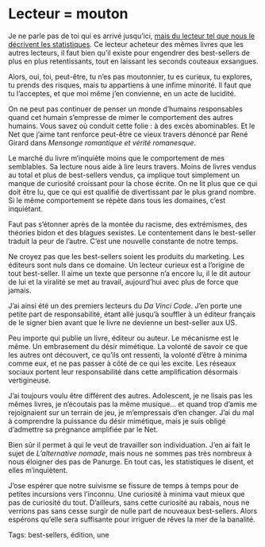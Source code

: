 # Lecteur = mouton

Je ne parle pas de toi qui es arrivé jusqu’ici, [mais du lecteur tel que nous le décrivent les statistiques](/2014/02/20/la-desintegration-du-marche-du-livre/). Ce lecteur acheteur des mêmes livres que les autres lecteurs, il faut bien qu’il existe pour engendrer des best-sellers de plus en plus retentissants, tout en laissant les seconds couteaux exsangues.

Alors, oui, toi, peut-être, tu n’es pas moutonnier, tu es curieux, tu explores, tu prends des risques, mais tu appartiens à une infime minorité. Il faut que tu l’acceptes, et que moi même j’en convienne, en un acte de lucidité.

On ne peut pas continuer de penser un monde d’humains responsables quand cet humain s’empresse de mimer le comportement des autres humains. Vous savez où conduit cette folie : à des excès abominables. Et le Net que j’aime tant renforce peut-être ce vieux travers dénoncé par René Girard dans *Mensonge romantique et vérité romanesque*.

Le marché du livre m’inquiète moins que le comportement de mes semblables. Sa lecture nous aide à lire leurs travers. Moins de livres vendus au total et plus de best-sellers vendus, ça implique tout simplement un manque de curiosité croissant pour la chose écrite. On ne lit plus que ce qui doit être lu, que ce qui est qualifié de divertissant par le plus grand nombre. Si le même comportement se répète dans tous les domaines, c’est inquiétant.

Faut pas s’étonner après de la montée du racisme, des extrémismes, des théories bidon et des blagues sexistes. Le contentement dans le best-seller traduit la peur de l’autre. C’est une nouvelle constante de notre temps.

Ne croyez pas que les best-sellers soient les produits du marketing. Les éditeurs sont nuls dans ce domaine. Un lecteur curieux est a l’origine de tout best-seller. Il aime un texte que personne n’a encore lu, il le dit autour de lui et la viralité se met au travail, aujourd’hui avec plus de force que jamais.

J’ai ainsi été un des premiers lecteurs du *Da Vinci Code*. J’en porte une petite part de responsabilité, étant allé jusqu’à souffler à un éditeur français de le signer bien avant que le livre ne devienne un best-seller aux US.

Peu importe qui publie un livre, éditeur ou auteur. Le mécanisme est le même. Un embrasement du désir mimétique. La volonté de savoir ce que les autres ont découvert, ce qu’ils ont ressenti, la volonté d’être à minima comme eux, et ne pas passer à côté de ce qui les excite. Les réseaux sociaux portent leur responsabilité dans cette amplification désormais vertigineuse.

J’ai toujours voulu être différent des autres. Adolescent, je ne lisais pas les mêmes livres, je n’écoutais pas la même musique… et quand trop d’amis me rejoignaient sur un terrain de jeu, je m’empressais d’en changer. J’ai du mal à comprendre la puissance du désir mimétique, mais je suis obligé d’admettre sa prégnance amplifiée par le Net.

Bien sûr il permet à qui le veut de travailler son individuation. J’en ai fait le sujet de *L’alternative nomade*, mais nous ne sommes pas très nombreux à nous éloigner des pas de Panurge. En tout cas, les statistiques le disent, et elles m’inquiètent.

J’ose espérer que notre suivisme se fissure de temps à temps pour de petites incursions vers l’inconnu. Une curiosité à minima vaut mieux que pas de curiosité du tout. D’ailleurs, sans cette curiosité au rabais, nous ne verrions pas sans cesse surgir de nulle part de nouveaux best-sellers. Alors espérons qu’elle sera suffisante pour irriguer de rêves la mer de la banalité.

Tags: best-sellers, édition, une